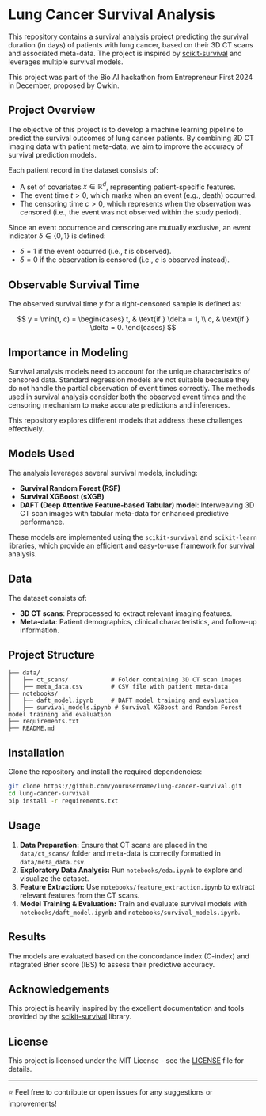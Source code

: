 # Lung Cancer Survival Analysis

This repository contains a survival analysis project predicting the survival duration (in days) of patients with lung cancer, based on their 3D CT scans and associated meta-data. The project is inspired by [scikit-survival](https://scikit-survival.readthedocs.io/en/stable/user_guide/index.html) and leverages multiple survival models.

This project was part of the Bio AI hackathon from Entrepreneur First 2024 in December, proposed by Owkin.

## Project Overview

The objective of this project is to develop a machine learning pipeline to predict the survival outcomes of lung cancer patients. By combining 3D CT imaging data with patient meta-data, we aim to improve the accuracy of survival prediction models.

Each patient record in the dataset consists of:
- A set of covariates $x \in \mathbb{R}^d$, representing patient-specific features.
- The event time $t > 0$, which marks when an event (e.g., death) occurred.
- The censoring time $c > 0$, which represents when the observation was censored (i.e., the event was not observed within the study period).

Since an event occurrence and censoring are mutually exclusive, an event indicator $\delta \in \{0,1\}$ is defined:
- $\delta = 1$ if the event occurred (i.e., $t$ is observed).
- $\delta = 0$ if the observation is censored (i.e., $c$ is observed instead).

## Observable Survival Time
The observed survival time $y$ for a right-censored sample is defined as:

$$
y = \min(t, c) = \begin{cases}
t, & \text{if } \delta = 1, \\
c, & \text{if } \delta = 0.
\end{cases}
$$

## Importance in Modeling
Survival analysis models need to account for the unique characteristics of censored data. Standard regression models are not suitable because they do not handle the partial observation of event times correctly. The methods used in survival analysis consider both the observed event times and the censoring mechanism to make accurate predictions and inferences.

This repository explores different models that address these challenges effectively.

## Models Used

The analysis leverages several survival models, including:

- **Survival Random Forest (RSF)**
- **Survival XGBoost (sXGB)**
- **DAFT (Deep Attentive Feature-based Tabular) model**: Interweaving 3D CT scan images with tabular meta-data for enhanced predictive performance.

These models are implemented using the `scikit-survival` and `scikit-learn` libraries, which provide an efficient and easy-to-use framework for survival analysis.

## Data

The dataset consists of:

- **3D CT scans**: Preprocessed to extract relevant imaging features.
- **Meta-data**: Patient demographics, clinical characteristics, and follow-up information.

## Project Structure

```
├── data/
│   ├── ct_scans/            # Folder containing 3D CT scan images
│   ├── meta_data.csv        # CSV file with patient meta-data
├── notebooks/
│   ├── daft_model.ipynb     # DAFT model training and evaluation
│   ├── survival_models.ipynb # Survival XGBoost and Random Forest model training and evaluation
├── requirements.txt
├── README.md
```

## Installation

Clone the repository and install the required dependencies:

```bash
git clone https://github.com/yourusername/lung-cancer-survival.git
cd lung-cancer-survival
pip install -r requirements.txt
```

## Usage

1. **Data Preparation:** Ensure that CT scans are placed in the `data/ct_scans/` folder and meta-data is correctly formatted in `data/meta_data.csv`.
2. **Exploratory Data Analysis:** Run `notebooks/eda.ipynb` to explore and visualize the dataset.
3. **Feature Extraction:** Use `notebooks/feature_extraction.ipynb` to extract relevant features from the CT scans.
4. **Model Training & Evaluation:** Train and evaluate survival models with `notebooks/daft_model.ipynb` and `notebooks/survival_models.ipynb`.

## Results

The models are evaluated based on the concordance index (C-index) and integrated Brier score (IBS) to assess their predictive accuracy.

## Acknowledgements

This project is heavily inspired by the excellent documentation and tools provided by the [scikit-survival](https://scikit-survival.readthedocs.io/en/stable/user_guide/index.html) library.

## License

This project is licensed under the MIT License - see the [LICENSE](LICENSE) file for details.

---

⭐ Feel free to contribute or open issues for any suggestions or improvements!
